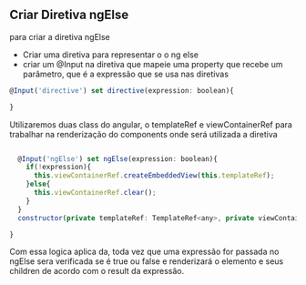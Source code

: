 ## Criar Diretiva ngElse

para criar a diretiva ngElse

- Criar uma diretiva para representar o o ng else
- criar um @Input na diretiva que mapeie uma property que recebe um
parâmetro, que é a expressão que se usa nas diretivas
~~~ javascript
@Input('directive') set directive(expression: boolean){

}
~~~

Utilizaremos duas class do angular, o templateRef e viewContainerRef para 
trabalhar na renderização do components onde será utilizada a diretiva

~~~ javascript

  @Input('ngElse') set ngElse(expression: boolean){
    if(!expression){
      this.viewContainerRef.createEmbeddedView(this.templateRef);
    }else{
      this.viewContainerRef.clear();
    }
  }
  constructor(private templateRef: TemplateRef<any>, private viewContainerRef: ViewContainerRef) { }

}
~~~

Com essa logica aplica da, toda vez que uma expressão for passada no ngElse sera verificada se é true ou 
false e renderizará o elemento e seus children de acordo com o result da expressão.

